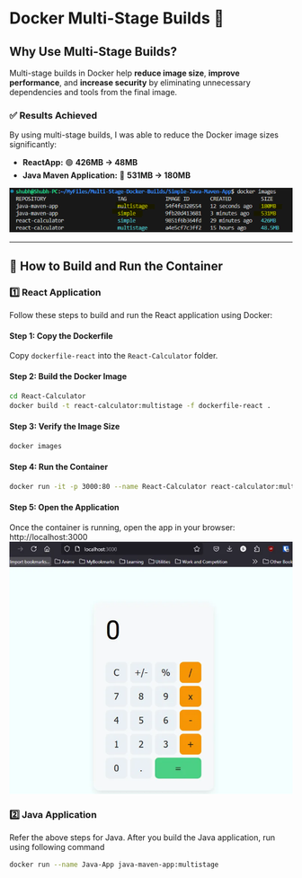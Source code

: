# Docker Multi-Stage Builds 🚀

## Why Use Multi-Stage Builds?
Multi-stage builds in Docker help **reduce image size**, **improve performance**, and **increase security** by eliminating unnecessary dependencies and tools from the final image.

### ✅ **Results Achieved**
By using multi-stage builds, I was able to reduce the Docker image sizes significantly:

- **ReactApp:** 🟢 **426MB → 48MB**
- **Java Maven Application:** 🔵 **531MB → 180MB**

![Docker Images](Images/Java-and-React-Images.png)

---
## 📌 How to Build and Run the Container

### **1️⃣ React Application**
Follow these steps to build and run the React application using Docker:

#### **Step 1: Copy the Dockerfile**
Copy `dockerfile-react` into the `React-Calculator` folder.

#### **Step 2: Build the Docker Image**
```bash
cd React-Calculator
docker build -t react-calculator:multistage -f dockerfile-react .
```

#### **Step 3: Verify the Image Size**
```bash
docker images
```

#### **Step 4: Run the Container**
```bash
docker run -it -p 3000:80 --name React-Calculator react-calculator:multistage
```

#### **Step 5: Open the Application**
Once the container is running, open the app in your browser: http://localhost:3000
![Docker Images](Images/React-Application-Running.png)

### **2️⃣ Java Application**
Refer the above steps for Java. After you build the Java application, run using following command
```bash
docker run --name Java-App java-maven-app:multistage
```
